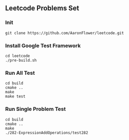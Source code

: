 ## Leetcode Problems Set

### Init
```
git clone https://github.com/AaronFlower/leetcode.git
```
### Install Google Test Framework
```
cd leetcode
./pre-build.sh
```

### Run All Test

```
cd build
cmake ..
make 
make test
```

### Run Single Problem Test

```
cd build
cmake ..
make
./282-ExpressionAddOperations/test282
```
